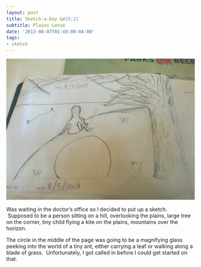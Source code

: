 ```yaml
---
layout: post
title: Sketch-a-Day &#35;21
subtitle: Plains Lense
date: '2013-08-07T01:49:00-04:00'
tags:
- sketch
---
```

![](/images/sketches/sad21-plains-lense.jpg)

Was waiting in the doctor’s office so I decided to put up a sketch.  Supposed to be a person sitting on a hill, overlooking the plains, large tree on the corner, tiny child flying a kite on the plains, mountains over the horizon.

The circle in the middle of the page was going to be a magnifying glass peeking into the world of a tiny ant, either carrying a leaf or walking along a blade of grass.  Unfortunately, I got called in before I could get started on that.
